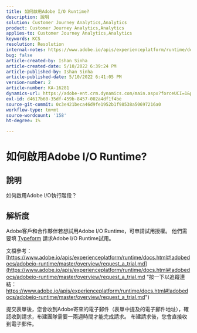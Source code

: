 ```yaml
---
title: 如何啟用Adobe I/O Runtime?
description: 說明
solution: Customer Journey Analytics,Analytics
product: Customer Journey Analytics,Analytics
applies-to: Customer Journey Analytics,Analytics
keywords: KCS
resolution: Resolution
internal-notes: https://www.adobe.io/apis/experienceplatform/runtime/docs.html#!adobedocs/adobeio-runtime/master/README.md
bug: false
article-created-by: Ishan Sinha
article-created-date: 5/10/2022 6:39:24 PM
article-published-by: Ishan Sinha
article-published-date: 5/10/2022 6:41:05 PM
version-number: 2
article-number: KA-16281
dynamics-url: https://adobe-ent.crm.dynamics.com/main.aspx?forceUCI=1&pagetype=entityrecord&etn=knowledgearticle&id=1ee66c7f-90d0-ec11-a7b5-0022480a8753
exl-id: d4617b60-35df-459b-8457-002a4df1f4be
source-git-commit: 0c3e421beca46d9fe1952b1f98538a50697216a0
workflow-type: tm+mt
source-wordcount: '158'
ht-degree: 1%

---
```


# 如何啟用Adobe I/O Runtime?

## 說明


如何啟用Adobe I/O執行階段？


## 解析度


Adobe客戶和合作夥伴若想試用Adobe I/O Runtime，可申請試用授權。 他們需要填 [Typeform](https://adobeio.typeform.com/to/RWhT8Y) 請求Adobe I/O Runtime試用。

文檔參考：
[https://www.adobe.io/apis/experienceplatform/runtime/docs.html#!adobedocs/adobeio-runtime/master/overview/request_a_trial.md](https://www.adobe.io/apis/experienceplatform/runtime/docs.html#!adobedocs/adobeio-runtime/master/overview/request_a_trial.md "按一下以追蹤連結：https://www.adobe.io/apis/experienceplatform/runtime/docs.html#!adobedocs/adobeio-runtime/master/overview/request_a_trial.md")

提交表單後，您會收到Adobe寄來的電子郵件（表單中提及的電子郵件地址），確認收到請求，布建團隊需要一兩週時間才能完成請求。 布建請求後，您會直接收到電子郵件。
